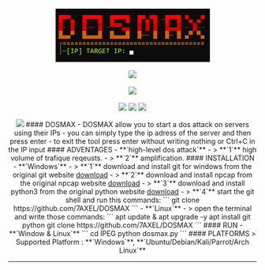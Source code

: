<!-- DOSMAX -->
<p align='center'>
  <img src="https://github.com/7AXEL/DOSMAX/blob/main/img/logo.png"></img>
</p>
<p align='center'>
    <img src="https://img.shields.io/badge/DOSMAX-bg?style=for-the-badge;"></img>
</p>
<p align="center">
  <img src="https://img.shields.io/badge/DOS ATTACK TOOL V1.0-orange?style=for-the-badge;"></img>
</p>
<p align='center'>
  <img src="https://img.shields.io/badge/Author-A.X.E.L-red?style=flat-square;"></img>
  <img src="https://img.shields.io/badge/Open Source-Yes-magenta?style=flat-square;"></img>
  <img src="https://img.shields.io/badge/Written In-PYTHON-cyan?style=flat-square;"></img>
</p>
<p align='center'>
    <img src="https://img.shields.io/badge/DISCLAIMER-purple?style=for-the-badge;"></img>
#### DOSMAX
- DOSMAX allow you to start a dos attack on servers using their IPs
- you can simply type the ip adress of the server and then press enter
- to exit the tool press enter without writing nothing or Ctrl+C in the IP input
#### ADVENTAGES
- **`high-level dos attack`**
- > **`1`** high volume of trafique reqeusts.
- > **`2`** amplification.
#### INSTALLATION
- **`Windows`**
- > **`1`** download and install git for windows from the original git website <a href='https://gitforwindows.org/'>download</a>
- > **`2`** download and install npcap from the original npcap website <a href='https://npcap.com/#download'>download</a>
- > **`3`** download and install python3 from the original python website <a href='https://python.org'>download</a>
- > **`4`** start the git shell and run this commands:
```
git clone https://github.com/7AXEL/DOSMAX
```
- **`Linux`**
- > open the terminal and write those commands:
```
apt update & apt upgrade -y
apt install git python
git clone https://github.com/7AXEL/DOSMAX
```
#### RUN
- **`Window & Linux`**
```
cd IPEG
python dosmax.py
```
#### PLATFORMS
> Supported Platform : **`Windows`**, **`Ubuntu/Debian/Kali/Parrot/Arch Linux`**<br>
<hr>
